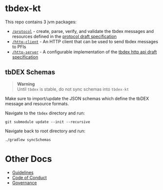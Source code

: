 # tbdex-kt
This repo contains 3 jvm packages:

* [`/protocol`](./protocol/) - create, parse, verify, and validate the tbdex messages and resources defined in the [protocol draft specification](https://github.com/TBD54566975/tbdex-protocol/blob/main/README.md)
* [`/http-client`](./http-client) - An HTTP client that can be used to send tbdex messages to PFIs
* [`/http-server`](./http-server) - A configurable implementation of the [tbdex http api draft specification](https://github.com/TBD54566975/tbdex-protocol/blob/main/rest-api/README.md)

## tbDEX Schemas
> **Warning**  
> Until `tbdex` is stable, do not sync schemas into `tbdex-kt`

Make sure to import/update the JSON schemas which define the tbDEX message and resource formats.

Navigate to the `tbdex` directory and run:
```
git submodule update --init --recursive
```

Navigate back to root directory and run:
```
./gradlew syncSchemas
```


# Other Docs
* [Guidelines](./CONVENTIONS.md)
* [Code of Conduct](./CODE_OF_CONDUCT.md)
* [Governance](./GOVERNANCE.md)
